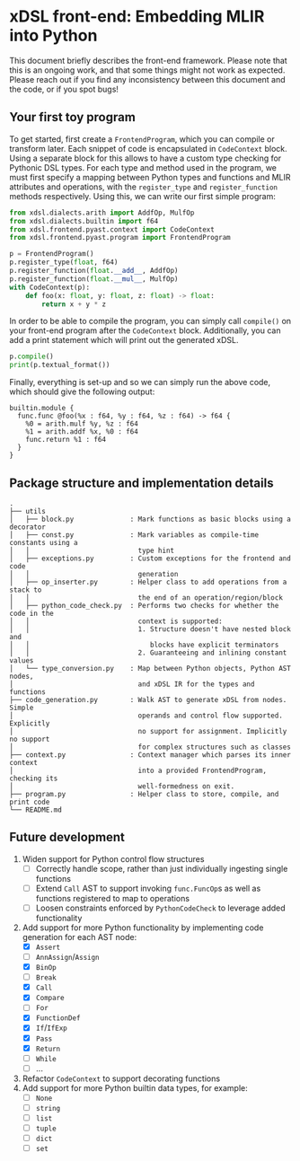 # xDSL front-end: Embedding MLIR into Python

This document briefly describes the front-end framework. Please note that this
is an ongoing work, and that some things might not work as expected. Please
reach out if you find any inconsistency between this document and the code, or
if you spot bugs!

## Your first toy program

To get started, first create a `FrontendProgram`, which you can compile or
transform later. Each snippet of code is encapsulated in `CodeContext` block.
Using a separate block for this allows to have a custom type checking for
Pythonic DSL types. For each type and method used in the program, we must first
specify a mapping between Python types and functions and MLIR attributes and
operations, with the `register_type` and `register_function` methods
respectively. Using this, we can write our first simple program:

```python
from xdsl.dialects.arith import AddfOp, MulfOp
from xdsl.dialects.builtin import f64
from xdsl.frontend.pyast.context import CodeContext
from xdsl.frontend.pyast.program import FrontendProgram

p = FrontendProgram()
p.register_type(float, f64)
p.register_function(float.__add__, AddfOp)
p.register_function(float.__mul__, MulfOp)
with CodeContext(p):
    def foo(x: float, y: float, z: float) -> float:
        return x + y * z
```

In order to be able to compile the program, you can simply call `compile()` on
your front-end program after the `CodeContext` block. Additionally, you can add
a print statement which will print out the generated xDSL.

```python
p.compile()
print(p.textual_format())
```

Finally, everything is set-up and so we can simply run the above code, which
should give the following output:

```mlir
builtin.module {
  func.func @foo(%x : f64, %y : f64, %z : f64) -> f64 {
    %0 = arith.mulf %y, %z : f64
    %1 = arith.addf %x, %0 : f64
    func.return %1 : f64
  }
}
```

## Package structure and implementation details

```text
.
├── utils
│   ├── block.py              : Mark functions as basic blocks using a decorator
│   ├── const.py              : Mark variables as compile-time constants using a
│   │                           type hint
│   ├── exceptions.py         : Custom exceptions for the frontend and code
│   │                           generation
│   ├── op_inserter.py        : Helper class to add operations from a stack to
│   │                           the end of an operation/region/block
│   ├── python_code_check.py  : Performs two checks for whether the code in the
│   │                           context is supported:
│   │                           1. Structure doesn't have nested block and
│   │                              blocks have explicit terminators
│   │                           2. Guaranteeing and inlining constant values
│   └── type_conversion.py    : Map between Python objects, Python AST nodes,
│                               and xDSL IR for the types and functions
├── code_generation.py        : Walk AST to generate xDSL from nodes. Simple
│                               operands and control flow supported. Explicitly
│                               no support for assignment. Implicitly no support
│                               for complex structures such as classes
├── context.py                : Context manager which parses its inner context
│                               into a provided FrontendProgram, checking its
│                               well-formedness on exit.
├── program.py                : Helper class to store, compile, and print code
└── README.md
```

## Future development

1. Widen support for Python control flow structures
   - [ ] Correctly handle scope, rather than just individually ingesting single
         functions
   - [ ] Extend `Call` AST to support invoking `func.FuncOp`s as well as
         functions registered to map to operations
   - [ ] Loosen constraints enforced by `PythonCodeCheck` to leverage added
         functionality
2. Add support for more Python functionality by implementing code generation for
   each AST node:
   - [x] `Assert`
   - [ ] `AnnAssign`/`Assign`
   - [x] `BinOp`
   - [ ] `Break`
   - [x] `Call`
   - [x] `Compare`
   - [ ] `For`
   - [x] `FunctionDef`
   - [x] `If`/`IfExp`
   - [x] `Pass`
   - [x] `Return`
   - [ ] `While`
   - [ ] ...
3. Refactor `CodeContext` to support decorating functions
4. Add support for more Python builtin data types, for example:
   - [ ] `None`
   - [ ] `string`
   - [ ] `list`
   - [ ] `tuple`
   - [ ] `dict`
   - [ ] `set`
